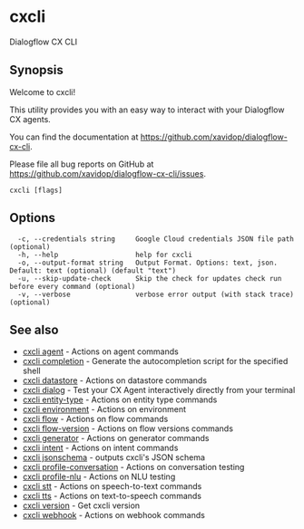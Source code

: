 # cxcli

Dialogflow CX CLI

## Synopsis

Welcome to cxcli!

This utility provides you with an easy way to interact
with your Dialogflow CX agents.

You can find the documentation at https://github.com/xavidop/dialogflow-cx-cli.

Please file all bug reports on GitHub at https://github.com/xavidop/dialogflow-cx-cli/issues.

```
cxcli [flags]
```

## Options

```
  -c, --credentials string     Google Cloud credentials JSON file path (optional)
  -h, --help                   help for cxcli
  -o, --output-format string   Output Format. Options: text, json. Default: text (optional) (default "text")
  -u, --skip-update-check      Skip the check for updates check run before every command (optional)
  -v, --verbose                verbose error output (with stack trace) (optional)
```

## See also

* [cxcli agent](/cmd/cxcli_agent/)	 - Actions on agent commands
* [cxcli completion](/cmd/cxcli_completion/)	 - Generate the autocompletion script for the specified shell
* [cxcli datastore](/cmd/cxcli_datastore/)	 - Actions on datastore commands
* [cxcli dialog](/cmd/cxcli_dialog/)	 - Test your CX Agent interactively directly from your terminal
* [cxcli entity-type](/cmd/cxcli_entity-type/)	 - Actions on entity type commands
* [cxcli environment](/cmd/cxcli_environment/)	 - Actions on environment
* [cxcli flow](/cmd/cxcli_flow/)	 - Actions on flow commands
* [cxcli flow-version](/cmd/cxcli_flow-version/)	 - Actions on flow versions commands
* [cxcli generator](/cmd/cxcli_generator/)	 - Actions on generator commands
* [cxcli intent](/cmd/cxcli_intent/)	 - Actions on intent commands
* [cxcli jsonschema](/cmd/cxcli_jsonschema/)	 - outputs cxcli's JSON schema
* [cxcli profile-conversation](/cmd/cxcli_profile-conversation/)	 - Actions on conversation testing
* [cxcli profile-nlu](/cmd/cxcli_profile-nlu/)	 - Actions on NLU testing
* [cxcli stt](/cmd/cxcli_stt/)	 - Actions on speech-to-text commands
* [cxcli tts](/cmd/cxcli_tts/)	 - Actions on text-to-speech commands
* [cxcli version](/cmd/cxcli_version/)	 - Get cxcli version
* [cxcli webhook](/cmd/cxcli_webhook/)	 - Actions on webhook commands

